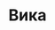 ---
title: "Вика"
description: "Действующая модель, участвую в различных проектах. Путешествую. Встречаюсь и знакомлюсь в своё удовольствие."
Price: "От 1000$"
height: "172"
weight: "52"
age: "27"
folder: vika
mainImage: vika.webp
bustSize: "2"
hairColor: "brunet"
visa: "japan"
images:
  - 1.webp
  - 2.webp
  - 3.webp
  - 4.webp
  - 5.webp
---